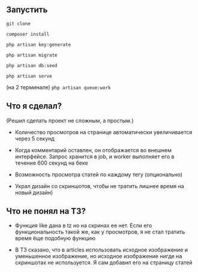 ## Запустить

`git clone`

`composer install`

`php artisan key:generate`

`php artisan migrate`

`php artisan db:seed`

`php artisan serve`

(на 2 терминале) `php artisan queue:work`


## Что я сделал?
(Решил сделать проект не сложным, а простым.)

- Количество просмотров на странице автоматически увеличивается через 5 секунд


- Когда комментарий оставлен, он отображается во внешнем интерфейсе. Запрос хранится в job, и worker выполняет его в течение 600 секунд на беке


- Возможность просмотра статей по каждому тегу (опционально)


- Украл дизайн со скриншотов, чтобы не тратить лишнее время на новый дизайн)


## Что не понял на ТЗ?

- Функция like дана в tz но на скринах ее нет. Если его функциональность такой же, как у просмотров, я не стал тратить время ёще подобную функцию


- В ТЗ сказано, что в articles использовать исходное изображение и уменьшенное изображение, но исходное изображение нигде на скриншотах не используется. Я сам добавил его на страницу статей 
